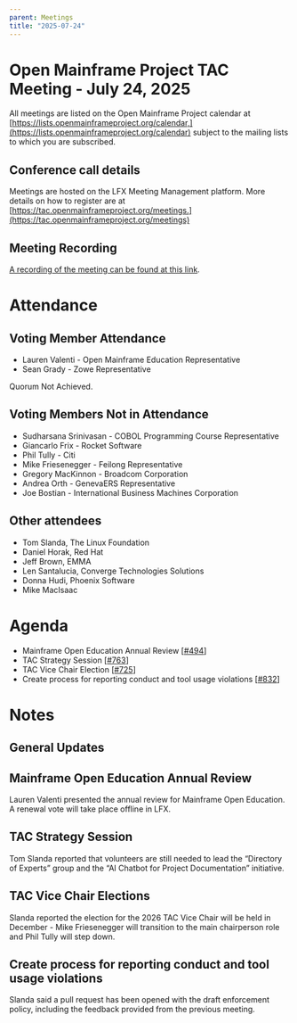 ```yaml
---
parent: Meetings
title: "2025-07-24"
---
```


# Open Mainframe Project TAC Meeting - July 24, 2025

All meetings are listed on the Open Mainframe Project calendar at [https://lists.openmainframeproject.org/calendar,](https://lists.openmainframeproject.org/calendar) subject to the mailing lists to which you are subscribed.

## Conference call details

Meetings are hosted on the LFX Meeting Management platform. More details on how to register are at [https://tac.openmainframeproject.org/meetings.](https://tac.openmainframeproject.org/meetings)

## Meeting Recording

[A recording of the meeting can be found at this link](https://zoom.us/rec/share/WgLDjKrdRsOCGZvuRFZza63GLp-_ZlZBeLIlPKwXBHDtcJVTO5DuvXL7uT2NtAJ0.ITVpH7gqc_C03EJh).

# Attendance

## Voting Member Attendance

* Lauren Valenti - Open Mainframe Education Representative
* Sean Grady - Zowe Representative

Quorum Not Achieved.

## Voting Members Not in Attendance

* Sudharsana Srinivasan - COBOL Programming Course Representative
* Giancarlo Frix - Rocket Software
* Phil Tully - Citi
* Mike Friesenegger - Feilong Representative
* Gregory MacKinnon - Broadcom Corporation
* Andrea Orth - GenevaERS Representative
* Joe Bostian - International Business Machines Corporation

## Other attendees

* Tom Slanda, The Linux Foundation
* Daniel Horak, Red Hat
* Jeff Brown, EMMA
* Len Santalucia, Converge Technologies Solutions
* Donna Hudi, Phoenix Software
* Mike MacIsaac

# Agenda

* Mainframe Open Education Annual Review [[#494](https://github.com/openmainframeproject/tac/issues/494)]
* TAC Strategy Session [[#763](https://github.com/orgs/openmainframeproject/projects/21/views/1?pane=issue&itemId=95733699&issue=openmainframeproject%7Ctac%7C763)]
* TAC Vice Chair Election [[#725](https://github.com/orgs/openmainframeproject/projects/21/views/1?pane=issue&itemId=85535845&issue=openmainframeproject%7Ctac%7C725)]
* Create process for reporting conduct and tool usage violations [[#832](https://github.com/orgs/openmainframeproject/projects/21/views/1?pane=issue&itemId=107815119&issue=openmainframeproject%7Ctac%7C832)]

# Notes

## General Updates

## Mainframe Open Education Annual Review

Lauren Valenti presented the annual review for Mainframe Open Education.  A renewal vote will take place offline in LFX.

## TAC Strategy Session

Tom Slanda reported that volunteers are still needed to lead the “Directory of Experts” group and the “AI Chatbot for Project Documentation” initiative.

## TAC Vice Chair Elections

Slanda reported the election for the 2026 TAC Vice Chair will be held in December - Mike Friesenegger will transition to the main chairperson role and Phil Tully will step down.

## Create process for reporting conduct and tool usage violations

Slanda said a pull request has been opened with the draft enforcement policy, including the feedback provided from the previous meeting.
